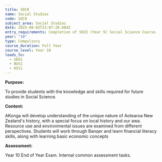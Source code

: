 ```yaml
---
title: SOC0
name: Social Studies
code: SOC0
subject_area: Social Studies
date: 2025-08-02T23:07:20.684Z
entry_requirements: Completion of SOCE (Year 9) Social Science Course.
year: "10"
type: Compulsory
course_duration: Full Year
course_level: Year 10
leads_to:
  - GEO1
  - BUS1
  - HIS1
---
```

**Purpose:**

To provide students with the knowledge and skills required for future studies in Social Science.

**Content:**

AKonga will develop understanding of the unique nature of Aotearoa New Zealand's history, with a special focus on local history and our awa. Resource use and environmental issues are examined from different perspectives. Students will work through Banqer and learn financial literacy skills, along with learning basic economic concepts

**Assessment:**

Year 10 End of Year Exam. Internal common assessment tasks.
